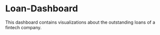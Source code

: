 # Loan-Dashboard
This dashboard contains visualizations about the outstanding loans of a fintech company.
